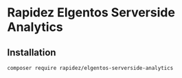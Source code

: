# Rapidez Elgentos Serverside Analytics
## Installation
```
composer require rapidez/elgentos-serverside-analytics
```
